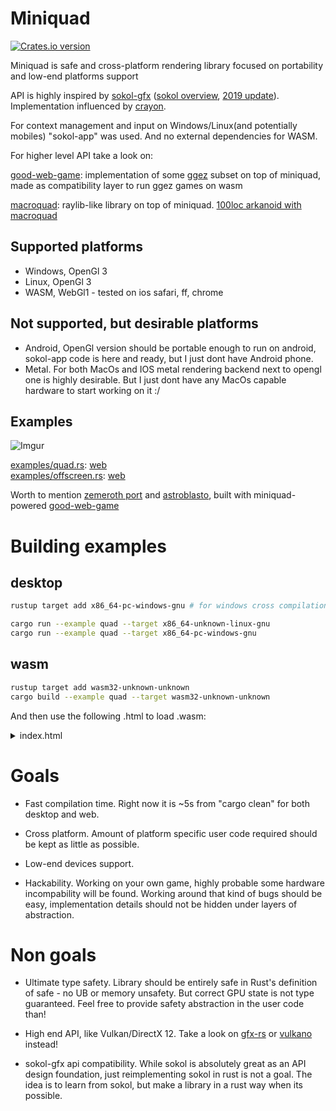 # Miniquad

[![Crates.io version](https://img.shields.io/crates/v/miniquad.svg)](https://crates.io/crates/miniquad)

Miniquad is safe and cross-platform rendering library focused on portability and low-end platforms support

API is highly inspired by [sokol-gfx](https://github.com/floooh/sokol) ([sokol overview](https://floooh.github.io/2017/07/29/sokol-gfx-tour.html), [2019 update](https://floooh.github.io/2019/01/12/sokol-apply-pipeline.html)). Implementation influenced by [crayon](https://docs.rs/crayon/0.7.1/crayon/video/index.html).

For context management and input on Windows/Linux(and potentially mobiles) "sokol-app" was used. And no external dependencies for WASM. 

For higher level API take a look on:

[good-web-game](https://github.com/not-fl3/good-web-game): implementation of some [ggez](https://github.com/ggez/ggez) subset on top of miniquad, made as compatibility layer to run ggez games on wasm

[macroquad](github.com/not-fl3/macroquad/): raylib-like library on top of miniquad. [100loc arkanoid with macroquad](https://github.com/not-fl3/macroquad/blob/master/examples/arkanoid.rs)

## Supported platforms

* Windows, OpenGl 3
* Linux, OpenGl 3
* WASM, WebGl1 - tested on ios safari, ff, chrome

## Not supported, but desirable platforms

* Android, OpenGl version should be portable enough to run on android, sokol-app code is here and ready, but I just dont have Android phone. 
* Metal. For both MacOs and IOS metal rendering backend next to opengl one is highly desirable. But I just dont have any MacOs capable hardware to start working on it :/ 

## Examples

![Imgur](https://i.imgur.com/TRI50rk.gif)

[examples/quad.rs](https://github.com/not-fl3/miniquad/blob/master/examples/quad.rs): [web](https://not-fl3.github.io/miniquad-samples/quad.html)   
[examples/offscreen.rs](https://github.com/not-fl3/miniquad/blob/master/examples/offscreen.rs): [web](https://not-fl3.github.io/miniquad-samples/offscreen.html)

Worth to mention [zemeroth port](https://not-fl3.github.io/miniquad-samples/zemeroth.html) and [astroblasto](https://not-fl3.github.io/miniquad-samples/astroblasto.html), built with miniquad-powered [good-web-game](https://github.com/not-fl3/good-web-game)

# Building examples

## desktop

```bash
rustup target add x86_64-pc-windows-gnu # for windows cross compilation, this is how windows builds were tested

cargo run --example quad --target x86_64-unknown-linux-gnu
cargo run --example quad --target x86_64-pc-windows-gnu
```

## wasm

```bash
rustup target add wasm32-unknown-unknown
cargo build --example quad --target wasm32-unknown-unknown
```

And then use the following .html to load .wasm:

<details><summary>index.html</summary>

```html
<head>
    <meta charset="utf-8">
    <title>TITLE</title>
    <style>
        html,
        body,
        canvas {
            margin: 0px;
            padding: 0px;
            width: 100%;
            height: 100%;
            overflow: hidden;
            position: absolute;
            background: black;
            z-index: 0;
        }
    </style>
</head>

<body>
    <canvas id="glcanvas" tabindex='1'></canvas>
    <!-- Minified and statically hosted version of https://github.com/not-fl3/miniquad/blob/master/native/sapp-wasm/js/gl.js -->
    <script src="https://not-fl3.github.io/miniquad-samples/gl.js"></script>
    <script>load("quad.wasm");</script> <!-- Your compiled wasm file -->
</body>

</html>
```
</details>

# Goals

* Fast compilation time. Right now it is ~5s from "cargo clean" for both desktop and web.

* Cross platform. Amount of platform specific user code required should be kept as little as possible.

* Low-end devices support. 

* Hackability. Working on your own game, highly probable some hardware incompability will be found. Working around that kind of bugs should be easy, implementation details should not be hidden under layers of abstraction.

# Non goals

* Ultimate type safety. Library should be entirely safe in Rust's definition of safe - no UB or memory unsafety. But correct GPU state is not type guaranteed. Feel free to provide safety abstraction in the user code than! 

* High end API, like Vulkan/DirectX 12. Take a look on [gfx-rs](https://github.com/gfx-rs/gfx) or [vulkano](https://github.com/vulkano-rs/vulkano) instead!

* sokol-gfx api compatibility. While sokol is absolutely great as an API design foundation, just reimplementing sokol in rust is not a goal. The idea is to learn from sokol, but make a library in a rust way when its possible.

